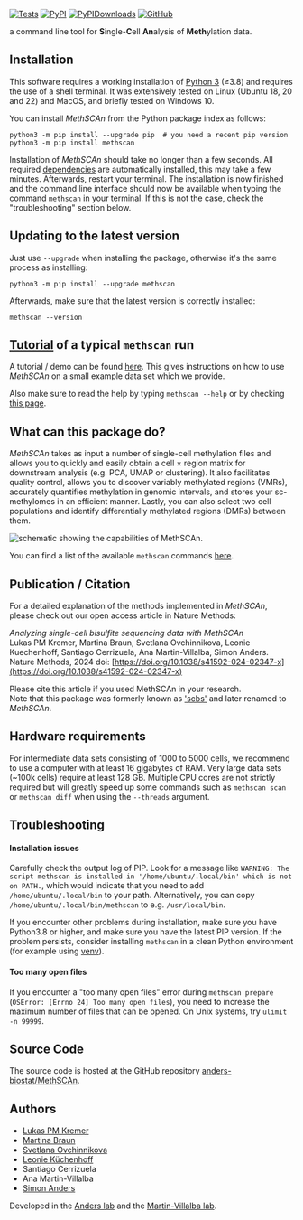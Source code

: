 [![Tests](https://img.shields.io/github/actions/workflow/status/anders-biostat/MethSCAn/install_lint_test.yml?branch=master)](https://github.com/anders-biostat/MethSCAn/actions/workflows/install_lint_test.yml)
[![PyPI](https://img.shields.io/pypi/v/methscan?logo=PyPI)](https://pypi.org/project/MethSCAn)
[![PyPIDownloads](https://pepy.tech/badge/scbs)](https://pepy.tech/project/methscan)
[![GitHub](https://img.shields.io/github/v/tag/anders-biostat/MethSCAn?logo=github)](https://github.com/anders-biostat/MethSCAn)

a command line tool for **S**ingle-**C**ell **An**alysis of **Meth**ylation data.

## Installation

This software requires a working installation of [Python 3](https://www.python.org/downloads/) (≥3.8) and requires the use of a shell terminal.
It was extensively tested on Linux (Ubuntu 18, 20 and 22) and MacOS, and briefly tested on Windows 10.

You can install *MethSCAn* from the Python package index as follows:
```
python3 -m pip install --upgrade pip  # you need a recent pip version
python3 -m pip install methscan
```
Installation of *MethSCAn* should take no longer than a few seconds. All required [dependencies](https://github.com/anders-biostat/MethSCAn/blob/master/pyproject.toml) are automatically installed, this may take a few minutes.
Afterwards, restart your terminal. The installation is now finished and the command line interface should now be available when typing the command `methscan` in your terminal.
If this is not the case, check the "troubleshooting" section below.  


## Updating to the latest version
Just use `--upgrade` when installing the package, otherwise it's the same process as installing:
```
python3 -m pip install --upgrade methscan
```
Afterwards, make sure that the latest version is correctly installed:
```
methscan --version
```

## [Tutorial](tutorial.html) of a typical `methscan` run
A tutorial / demo can be found [here](tutorial.html).
This gives instructions on how to use *MethSCAn* on a small example data set which we provide.

Also make sure to read the help by typing `methscan --help` or by checking [this page](commands.html).


## What can this package do?

*MethSCAn* takes as input a number of single-cell methylation files and allows you to quickly and easily obtain a cell × region matrix for downstream analysis (e.g. PCA, UMAP or clustering).
It also facilitates quality control, allows you to discover variably methylated regions (VMRs), accurately quantifies methylation in genomic intervals, and stores your sc-methylomes in an efficient manner.
Lastly, you can also select two cell populations and identify differentially methylated regions (DMRs) between them.

![schematic showing the capabilities of MethSCAn.](Fig_workflow.png)

You can find a list of the available `methscan` commands [here](commands.html).


## Publication / Citation

For a detailed explanation of the methods implemented in *MethSCAn*, please check out our open access article in Nature Methods:

*Analyzing single-cell bisulfite sequencing data with MethSCAn*  
Lukas PM Kremer, Martina Braun, Svetlana Ovchinnikova, Leonie Kuechenhoff, Santiago Cerrizuela, Ana Martin-Villalba, Simon Anders.  
Nature Methods, 2024
doi: [https://doi.org/10.1038/s41592-024-02347-x](https://doi.org/10.1038/s41592-024-02347-x)

Please cite this article if you used MethSCAn in your research.  
Note that this package was formerly known as ['scbs'](https://github.com/LKremer/scbs) and later renamed to *MethSCAn*.

## Hardware requirements

For intermediate data sets consisting of 1000 to 5000 cells, we recommend to use a computer with at least 16 gigabytes of RAM.
Very large data sets (~100k cells) require at least 128 GB.
Multiple CPU cores are not strictly required but will greatly speed up some commands such as `methscan scan` or `methscan diff` when using the `--threads` argument.


## Troubleshooting

#### Installation issues

Carefully check the output log of PIP. Look for a message like `WARNING: The script methscan is installed in '/home/ubuntu/.local/bin' which is not on PATH.`, which would indicate that you need to add `/home/ubuntu/.local/bin` to your path. Alternatively, you can copy `/home/ubuntu/.local/bin/methscan` to e.g. `/usr/local/bin`.

If you encounter other problems during installation, make sure you have Python3.8 or higher, and make sure you have the latest PIP version. If the problem persists, consider installing `methscan` in a clean Python environment (for example using [venv](https://docs.python.org/3/library/venv.html)).

#### Too many open files
If you encounter a "too many open files" error during `methscan prepare` (`OSError: [Errno 24] Too many open files`), you need to increase the maximum number of files that can be opened. On Unix systems, try `ulimit -n 99999`.


## Source Code

The source code is hosted at the GitHub repository [anders-biostat/MethSCAn](https://github.com/anders-biostat/MethSCAn).


## Authors
- [Lukas PM Kremer](https://github.com/LKremer)
- [Martina Braun](https://github.com/martinabraun)
- [Svetlana Ovchinnikova](https://github.com/kloivenn)
- [Leonie Küchenhoff](https://github.com/LeonieKuechenhoff)
- Santiago Cerrizuela
- Ana Martin-Villalba
- [Simon Anders](https://github.com/simon-anders)

Developed in the [Anders lab](https://www.bioquant.uni-heidelberg.de/groups/anders/team) and the [Martin-Villalba lab](https://martin-villalba-lab.github.io/).
